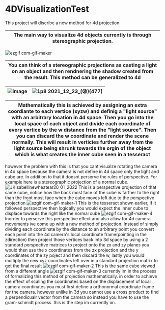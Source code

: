# 4DVisualizationTest
This project will discribe a new method for 4d projection

|The main way to visualize 4d objects currently is through stereographic projection.| 
|---|
![ezgif com-gif-maker](https://user-images.githubusercontent.com/89361982/139005135-2bb1e8b6-7517-4c36-87f6-61439cf98b9a.gif)

|You can think of a stereographic projections as casting a light on an object and then rendnering the shadow created from the result. This method can be generalized to 4d  |
|---|

|![image](https://user-images.githubusercontent.com/89361982/147189608-e3ef338c-004e-4880-b800-cf42340b30d8.png)|![1p8 2021_12_23_(😦)(477)](https://user-images.githubusercontent.com/89361982/147190919-2c27579d-d29b-4b72-bc1c-fedfd3015c9c.png)|
|---|---|

|Mathematically this is achieved by assigning an extra coordiante to each vertice (xyzw) and definig a "light source" with an arbitrary location in 4d space. Then you go into the local space of each object and divide each coordinate of every vertice by the w distance from the "light source".  Then you can discard the w coordinate and render the scene normally. This will result in verticies further away from the light source being shrunk towards the orgin of the object which is what creates the inner cube seen in a tesseract|
|---|
however the problem with this is that you cant visualze rotating the camera in 4d space because the camera is not define in 4d space only the light and cube are.
In addition to that it doesnt perserve the rules of perspective. For example here is a stereographic projection of a normal cube.
![JKIsabellinewheatear20_01_2022](https://user-images.githubusercontent.com/89361982/150290413-5ab6dd46-feab-455a-8a00-178f1476cbbf.gif)
This is a perspective projection of that same cube, notice how the back most face of the cube is farther to the right than the front most face when the cube moves left due to the perspective projection
![ezgif com-gif-maker-1](https://user-images.githubusercontent.com/89361982/139005143-31a2f04d-13e6-4420-839f-df152ec4d74f.gif)
This is the tesseract shown earlier, if it followed perspective then logically you would expect the inner cube to displace towards the right like the normal cube
![ezgif com-gif-maker-4](https://user-images.githubusercontent.com/89361982/139004725-e4ff6b14-746a-4a1a-9a19-24a3060e2921.gif)
Inorder to perserve this perspective effect and also allow for 4d camera movements ive come up with a new method of projection. Instead of simply dividing each coordinate by the distance to an arbitrary point you convert each point into the 4d camera's local coordinate frame(pointing in the zdirection) then project those vertices back into 3d space by using a 2 standard perspective matrices to project onto the zx and zy planes you would then use the x coordinates from the zx projection and the y coordinates of the zy poject and then discard the w, lastly you would multiply the new xyz coordinates left over in a standard projection matrix to get the final result
![ezgif com-gif-maker-2](https://user-images.githubusercontent.com/89361982/139004896-db6e215a-4a9e-4301-8295-21a8de6d9f57.gif)
This is the same cube viewed from a different angle
![ezgif com-gif-maker-3](https://user-images.githubusercontent.com/89361982/139004790-de6ebdeb-1e48-4295-b5b4-85b278def02d.gif)
currently im in the process of formalizing this method of projection mathematically. 
in order to achieve the effect of scaling the coordinates based on the displacement of local camera coordinates you must first define a orthonormal coordinate frame for the camera. however unlike in 3d you cannot use a cross product to find a perpendicualr vector from the camera  so instead you have to use the gram-schmidt process. this is the step im currently on.
  

